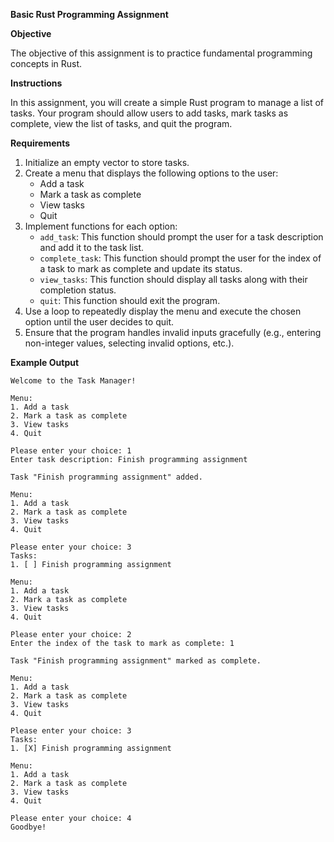 **Basic Rust Programming Assignment**

**Objective**

The objective of this assignment is to practice fundamental programming concepts in Rust.

**Instructions**

In this assignment, you will create a simple Rust program to manage a list of tasks. Your program should allow users to
add tasks, mark tasks as complete, view the list of tasks, and quit the program.

**Requirements**

1. Initialize an empty vector to store tasks.
2. Create a menu that displays the following options to the user:
    - Add a task
    - Mark a task as complete
    - View tasks
    - Quit
3. Implement functions for each option:
    - `add_task`: This function should prompt the user for a task description and add it to the task list.
    - `complete_task`: This function should prompt the user for the index of a task to mark as complete and update its
      status.
    - `view_tasks`: This function should display all tasks along with their completion status.
    - `quit`: This function should exit the program.
4. Use a loop to repeatedly display the menu and execute the chosen option until the user decides to quit.
5. Ensure that the program handles invalid inputs gracefully (e.g., entering non-integer values, selecting invalid
   options, etc.).

**Example Output**

```
Welcome to the Task Manager!

Menu:
1. Add a task
2. Mark a task as complete
3. View tasks
4. Quit

Please enter your choice: 1
Enter task description: Finish programming assignment

Task "Finish programming assignment" added.

Menu:
1. Add a task
2. Mark a task as complete
3. View tasks
4. Quit

Please enter your choice: 3
Tasks:
1. [ ] Finish programming assignment

Menu:
1. Add a task
2. Mark a task as complete
3. View tasks
4. Quit

Please enter your choice: 2
Enter the index of the task to mark as complete: 1

Task "Finish programming assignment" marked as complete.

Menu:
1. Add a task
2. Mark a task as complete
3. View tasks
4. Quit

Please enter your choice: 3
Tasks:
1. [X] Finish programming assignment

Menu:
1. Add a task
2. Mark a task as complete
3. View tasks
4. Quit

Please enter your choice: 4
Goodbye!
```
